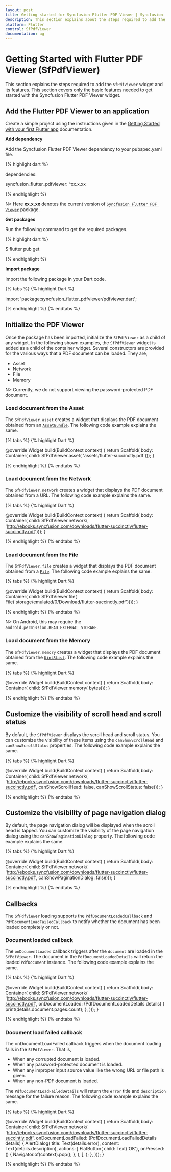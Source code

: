 ```yaml
---
layout: post
title: Getting started for Syncfusion Flutter PDF Viewer | Syncfusion
description: This section explains about the steps required to add the PDF Viewer widget and its elements such as scroll head, scroll status and page navigation dialog.
platform: Flutter
control: SfPdfViewer
documentation: ug
---
```


# Getting Started with Flutter PDF Viewer (SfPdfViewer)
This section explains the steps required to add the `SfPdfViewer` widget and its features. This section covers only the basic features needed to get started with the Syncfusion Flutter PDF Viewer widget.

## Add the Flutter PDF Viewer to an application
Create a simple project using the instructions given in the [Getting Started with your first Flutter app](https://flutter.dev/docs/get-started/test-drive?tab=vscode#create-app) documentation.

**Add dependency**

Add the Syncfusion Flutter PDF Viewer dependency to your pubspec.yaml file.

{% highlight dart %}

dependencies:

syncfusion_flutter_pdfviewer: ^xx.x.xx

{% endhighlight %}

N> Here **xx.x.xx** denotes the current version of [`Syncfusion Flutter PDF Viewer`](https://pub.dev/packages/syncfusion_flutter_pdfviewer/versions) package.

**Get packages** 

Run the following command to get the required packages.

{% highlight dart %}

$ flutter pub get

{% endhighlight %}

**Import package**

Import the following package in your Dart code.

{% tabs %}
{% highlight Dart %}

import 'package:syncfusion_flutter_pdfviewer/pdfviewer.dart';

{% endhighlight %}
{% endtabs %}

## Initialize the PDF Viewer

Once the package has been imported, initialize the `SfPdfViewer` as a child of any widget. In the following shown examples, the `SfPdfViewer` widget is added as a child of the container widget. Several constructors are provided for the various ways that a PDF document can be loaded. They are,

* Asset
* Network
* File
* Memory

N> Currently, we do not support viewing the password-protected PDF document.

### Load document from the Asset

The `SfPdfViewer.asset` creates a widget that displays the PDF document obtained from an [`AssetBundle`](https://api.flutter.dev/flutter/services/AssetBundle-class.html). The following code example explains the same.

{% tabs %}
{% highlight Dart %}

@override
Widget build(BuildContext context) {
  return Scaffold(
      body: Container(
          child: SfPdfViewer.asset(
              'assets/flutter-succinctly.pdf')));
}

{% endhighlight %}
{% endtabs %}

### Load document from the Network

The `SfPdfViewer.network` creates a widget that displays the PDF document obtained from a URL. The following code example explains the same.

{% tabs %}
{% highlight Dart %}

@override
Widget build(BuildContext context) {
  return Scaffold(
      body: Container(
          child: SfPdfViewer.network(
              'http://ebooks.syncfusion.com/downloads/flutter-succinctly/flutter-succinctly.pdf')));
}

{% endhighlight %}
{% endtabs %}

### Load document from the File

The `SfPdfViewer.file` creates a widget that displays the PDF document obtained from a [`File`](https://api.flutter.dev/flutter/dart-io/File-class.html). The following code example explains the same.

{% tabs %}
{% highlight Dart %}

@override
Widget build(BuildContext context) {
  return Scaffold(
      body: Container(
          child: SfPdfViewer.file(
              File('storage/emulated/0/Download/flutter-succinctly.pdf'))));
}

{% endhighlight %}
{% endtabs %}

N> On Android, this may require the `android.permission.READ_EXTERNAL_STORAGE`.

### Load document from the Memory

The `SfPdfViewer.memory` creates a widget that displays the PDF document obtained from the [`Uint8List`](https://api.flutter.dev/flutter/dart-typed_data/Uint8List-class.html). The following code example explains the same.

{% tabs %}
{% highlight Dart %}

@override
Widget build(BuildContext context) {
  return Scaffold(
      body: Container(
          child: SfPdfViewer.memory(
              bytes)));
}

{% endhighlight %}
{% endtabs %}

## Customize the visibility of scroll head and scroll status

By default, the `SfPdfViewer` displays the scroll head and scroll status. You can customize the visibility of these items using the `canShowScrollHead` and `canShowScrollStatus` properties. The following code example explains the same.

{% tabs %}
{% highlight Dart %}

@override
Widget build(BuildContext context) {
  return Scaffold(
      body: Container(
          child: SfPdfViewer.network(
              'http://ebooks.syncfusion.com/downloads/flutter-succinctly/flutter-succinctly.pdf',
              canShowScrollHead: false,
              canShowScrollStatus: false)));
}

{% endhighlight %}
{% endtabs %}

## Customize the visibility of page navigation dialog

By default, the page navigation dialog will be displayed when the scroll head is tapped. You can customize the visibility of the page navigation dialog using the `canShowPaginationDialog` property. The following code example explains the same.

{% tabs %}
{% highlight Dart %}

@override
Widget build(BuildContext context) {
  return Scaffold(
      body: Container(
          child: SfPdfViewer.network(
              'http://ebooks.syncfusion.com/downloads/flutter-succinctly/flutter-succinctly.pdf', 
              canShowPaginationDialog: false)));
}

{% endhighlight %}
{% endtabs %}

## Callbacks

The `SfPdfViewer` loading supports the `PdfDocumentLoadedCallback` and `PdfDocumentLoadFailedCallback` to notify whether the document has been loaded completely or not.

### Document loaded callback

The `onDocumentLoaded` callback triggers after the `document` are loaded in the `SfPdfViewer`. The document in the `PdfDocumentLoadedDetails` will return the loaded `PdfDocument` instance. The following code example explains the same.

{% tabs %}
{% highlight Dart %}

@override
Widget build(BuildContext context) {
  return Scaffold(
      body: Container(
          child: SfPdfViewer.network(
    'http://ebooks.syncfusion.com/downloads/flutter-succinctly/flutter-succinctly.pdf',
    onDocumentLoaded: (PdfDocumentLoadedDetails details) {
      print(details.document.pages.count);
    },
  )));
}

{% endhighlight %}
{% endtabs %}

### Document load failed callback

The onDocumentLoadFailed callback triggers when the document loading fails in the `SfPdfViewer`. That is,

* When any corrupted document is loaded.
* When any password-protected document is loaded.
* When any improper input source value like the wrong URL or file path is given.
* When any non-PDF document is loaded.

The `PdfDocumentLoadFailedDetails` will return the `error` title and `description` message for the failure reason. The following code example explains the same.

{% tabs %}
{% highlight Dart %}

@override
Widget build(BuildContext context) {
  return Scaffold(
      body: Container(
          child: SfPdfViewer.network(
    'http://ebooks.syncfusion.com/downloads/flutter-succinctly/flutter-succintly.pdf',
    onDocumentLoadFailed: (PdfDocumentLoadFailedDetails details) {
      AlertDialog(
        title: Text(details.error),
        content: Text(details.description),
        actions: <Widget>[
          FlatButton(
            child: Text('OK'),
            onPressed: () {
              Navigator.of(context).pop();
            },
          ),
        ],
      );
    },
  )));
}

{% endhighlight %}
{% endtabs %}